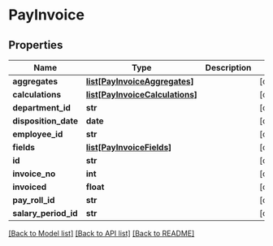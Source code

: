 # PayInvoice

## Properties
Name | Type | Description | Notes
------------ | ------------- | ------------- | -------------
**aggregates** | [**list[PayInvoiceAggregates]**](PayInvoiceAggregates.md) |  | [optional] 
**calculations** | [**list[PayInvoiceCalculations]**](PayInvoiceCalculations.md) |  | [optional] 
**department_id** | **str** |  | [optional] 
**disposition_date** | **date** |  | [optional] 
**employee_id** | **str** |  | [optional] 
**fields** | [**list[PayInvoiceFields]**](PayInvoiceFields.md) |  | [optional] 
**id** | **str** |  | [optional] 
**invoice_no** | **int** |  | [optional] 
**invoiced** | **float** |  | [optional] 
**pay_roll_id** | **str** |  | [optional] 
**salary_period_id** | **str** |  | [optional] 

[[Back to Model list]](../README.md#documentation-for-models) [[Back to API list]](../README.md#documentation-for-api-endpoints) [[Back to README]](../README.md)


